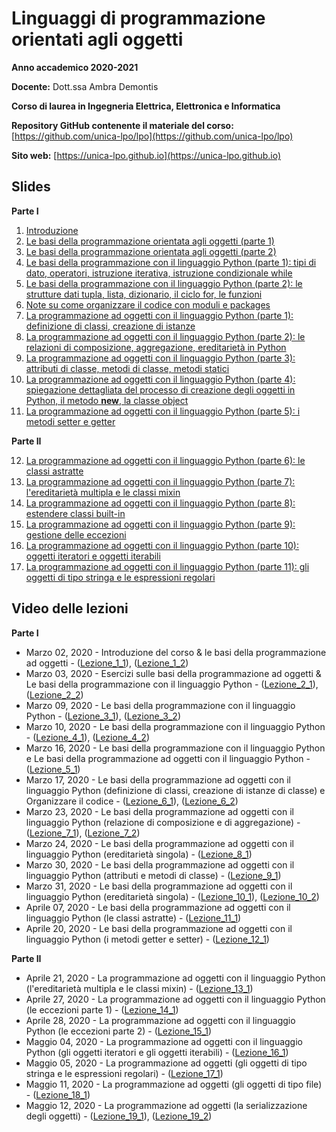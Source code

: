 # Linguaggi di programmazione orientati agli oggetti

**Anno accademico 2020-2021** 

**Docente:** Dott.ssa Ambra Demontis

**Corso di laurea in Ingegneria Elettrica, Elettronica e Informatica**

**Repository GitHub contenente il materiale del corso:** [https://github.com/unica-lpo/lpo](https://github.com/unica-lpo/lpo)

**Sito web:** [https://unica-lpo.github.io](https://unica-lpo.github.io)


## Slides
**Parte I**

1. [Introduzione](https://github.com/unica-lpo/lpo/blob/master/slides/LPO_0_intro_corso.pdf)
2. [Le basi della programmazione orientata agli oggetti (parte 1)](https://github.com/unica-lpo/lpo/blob/master/slides/LPO_1_basi_della_OOP.pdf)
3. [Le basi della programmazione orientata agli oggetti (parte 2)](https://github.com/unica-lpo/lpo/blob/master/slides/LPO_1_basi_della_OOP_parte_2.pdf)
4. [Le basi della programmazione con il linguaggio Python (parte 1): tipi di dato, operatori, istruzione iterativa, istruzione condizionale while](https://github.com/unica-lpo/lpo/blob/master/slides/LPO_2_basi_Python.pdf)
5. [Le basi della programmazione con il linguaggio Python (parte 2): le strutture dati tupla, lista, dizionario, il ciclo for, le funzioni](https://github.com/unica-lpo/lpo/blob/master/slides/LPO_2_basi_Python_parte_2.pdf)
6. [Note su come organizzare il codice con moduli e packages](https://github.com/unica-lpo/lpo/blob/master/slides/LPO_organizzare_il_codice.pdf)
7. [La programmazione ad oggetti con il linguaggio Python (parte 1): definizione di classi, creazione di istanze](https://github.com/unica-lpo/lpo/blob/master/slides/LPO_3_gli_oggetti_in_python_parte_1.pdf)
8. [La programmazione ad oggetti con il linguaggio Python (parte 2): le relazioni di composizione, aggregazione, ereditarietà in Python](https://github.com/unica-lpo/lpo/blob/master/slides/LPO_3_gli_oggetti_in_python_parte_2.pdf)
9. [La programmazione ad oggetti con il linguaggio Python (parte 3): attributi di classe, metodi di classe, metodi statici](https://github.com/unica-lpo/lpo/blob/master/slides/LPO_3_gli_oggetti_in_python_parte_3.pdf)
10. [La programmazione ad oggetti con il linguaggio Python (parte 4): spiegazione dettagliata del processo di creazione degli oggetti in Python, il metodo __new__, la classe object](https://github.com/unica-lpo/lpo/blob/master/slides/LPO_3_gli_oggetti_in_python_parte_4.pdf)
11. [La programmazione ad oggetti con il linguaggio Python (parte 5): i metodi setter e getter](https://github.com/unica-lpo/lpo/blob/master/slides/LPO_3_gli_oggetti_in_python_parte_5.pdf)

**Parte II**

12. [La programmazione ad oggetti con il linguaggio Python (parte 6): le classi astratte](https://github.com/unica-lpo/lpo/blob/master/slides/LPO_3_gli_oggetti_in_python_parte_6.pdf)
13. [La programmazione ad oggetti con il linguaggio Python (parte 7): l'ereditarietà multipla e le classi mixin](https://github.com/unica-lpo/lpo/blob/master/slides/LPO_3_gli_oggetti_in_python_parte_7.pdf)
14. [La programmazione ad oggetti con il linguaggio Python (parte 8): estendere classi built-in](https://github.com/unica-lpo/lpo/blob/master/slides/LPO_3_gli_oggetti_in_python_parte_8.pdf)
15. [La programmazione ad oggetti con il linguaggio Python (parte 9): gestione delle eccezioni](https://github.com/unica-lpo/lpo/blob/master/slides/LPO_3_gli_oggetti_in_python_parte_9.pdf)
16. [La programmazione ad oggetti con il linguaggio Python (parte 10): oggetti iteratori e oggetti iterabili](https://github.com/unica-lpo/lpo/blob/master/slides/LPO_3_gli_oggetti_in_python_parte_10.pdf)
17. [La programmazione ad oggetti con il linguaggio Python (parte 11): gli oggetti di tipo stringa e le espressioni regolari](https://github.com/unica-lpo/lpo/blob/master/slides/LPO_3_gli_oggetti_in_python_parte_11.pdf)


## Video delle lezioni
**Parte I**

- Marzo 02, 2020 - Introduzione del corso & le basi della programmazione ad oggetti - ([Lezione_1_1](https://web.microsoftstream.com/video/68a71e6a-b267-459b-8c8a-5c122e50492e)), ([Lezione_1_2](https://web.microsoftstream.com/video/90ee7023-cbfe-4acb-b892-136659ba2e85)) 
- Marzo 03, 2020 - Esercizi sulle basi della programmazione ad oggetti & Le basi della programmazione con il linguaggio Python - ([Lezione_2_1](https://web.microsoftstream.com/video/884336de-918f-4d2c-ae3d-e7286c6ce20f)), ([Lezione_2_2](https://web.microsoftstream.com/video/d7065748-4562-4978-bfc0-7ebc6217a519)) 
- Marzo 09, 2020 - Le basi della programmazione con il linguaggio Python - ([Lezione_3_1](https://web.microsoftstream.com/video/4742c0c0-21a3-4336-9226-511f01e9b8bb)), ([Lezione_3_2](https://web.microsoftstream.com/video/60aa91a5-020e-48d6-884f-ef078eb9f7d8)) 
- Marzo 10, 2020 - Le basi della programmazione con il linguaggio Python - ([Lezione_4_1](https://web.microsoftstream.com/video/a9eed519-ac54-42d4-92ac-3d57ce6c310c)), ([Lezione_4_2](https://web.microsoftstream.com/video/780b9f50-284e-4c1a-9f08-d37681f525c8)) 
- Marzo 16, 2020 - Le basi della programmazione con il linguaggio Python e Le basi della programmazione ad oggetti con il linguaggio Python - ([Lezione_5_1](https://web.microsoftstream.com/video/88479264-6f19-49a7-9457-6209d366d911))
- Marzo 17, 2020 - Le basi della programmazione ad oggetti con il linguaggio Python (definizione di classi, creazione di istanze di classe) e Organizzare il codice  - ([Lezione_6_1](https://web.microsoftstream.com/video/d54ee6de-9d48-4ab6-8a50-865b48118124)), ([Lezione_6_2](https://web.microsoftstream.com/video/d9426a28-6fe9-4ba4-981e-4e125c6070c5))
- Marzo 23, 2020 - Le basi della programmazione ad oggetti con il linguaggio Python (relazione di composizione e di aggregazione) - ([Lezione_7_1](https://web.microsoftstream.com/video/83d7a258-7394-4022-bf2d-bf1b6c22fcbe)), ([Lezione_7_2](https://web.microsoftstream.com/video/97f10798-2fe4-4b1a-9e2e-242f5d8d5575))
- Marzo 24, 2020 - Le basi della programmazione ad oggetti con il linguaggio Python (ereditarietà singola) - ([Lezione_8_1](https://web.microsoftstream.com/video/34b8d788-57fb-4e58-8773-f7af0be97e8b))
- Marzo 30, 2020 - Le basi della programmazione ad oggetti con il linguaggio Python (attributi e metodi di classe) - ([Lezione_9_1](https://web.microsoftstream.com/video/b64346b5-c82c-4118-80a3-5b1db2d28b27))
- Marzo 31, 2020 - Le basi della programmazione ad oggetti con il linguaggio Python (ereditarietà singola) - ([Lezione_10_1](https://web.microsoftstream.com/video/f63eb777-bc5c-4e8f-91e7-cfdf855880d1)), ([Lezione_10_2](https://web.microsoftstream.com/video/62b85f94-d9c3-4cc3-b3fe-72a4f06db3b3))
- Aprile 07, 2020 - Le basi della programmazione ad oggetti con il linguaggio Python (le classi astratte) - ([Lezione_11_1](https://web.microsoftstream.com/video/78448b4b-3d76-41c0-941b-4ded5f2da60d))
- Aprile 20, 2020 - Le basi della programmazione ad oggetti con il linguaggio Python (i metodi getter e setter) - ([Lezione_12_1](https://web.microsoftstream.com/video/7ecc3cfc-5fb6-403c-8714-06998b2e1f5f))

**Parte II**

- Aprile 21, 2020 - La programmazione ad oggetti con il linguaggio Python (l'ereditarietà multipla e le classi mixin) - ([Lezione_13_1](https://web.microsoftstream.com/video/9e057ce1-40d5-472f-96c8-55bea122f86a))
- Aprile 27, 2020 - La programmazione ad oggetti con il linguaggio Python (le eccezioni parte 1) - ([Lezione_14_1](https://web.microsoftstream.com/video/0b3fd275-002a-4bd3-8dbf-cd5215d74843))
- Aprile 28, 2020 - La programmazione ad oggetti con il linguaggio Python (le eccezioni parte 2) - ([Lezione_15_1](https://web.microsoftstream.com/video/d10a5992-a921-40ab-b17f-1bd3f3beb5fb))
- Maggio 04, 2020 - La programmazione ad oggetti con il linguaggio Python (gli oggetti iteratori e gli oggetti iterabili) - ([Lezione_16_1](https://web.microsoftstream.com/video/441864ca-4ccc-4d05-840f-3672f0a3839f))
- Maggio 05, 2020 - La programmazione ad oggetti (gli oggetti di tipo stringa e le espressioni regolari) - ([Lezione_17_1](https://web.microsoftstream.com/video/c22f150a-2bb2-464a-90a2-991a550b324a))
- Maggio 11, 2020 - La programmazione ad oggetti (gli oggetti di tipo file) - ([Lezione_18_1](https://web.microsoftstream.com/video/c19327c9-1835-46cf-bdf0-69821ea5b99f))
- Maggio 12, 2020 - La programmazione ad oggetti (la serializzazione degli oggetti) - ([Lezione_19_1](https://web.microsoftstream.com/video/0d5467b2-4bc6-4059-88bb-9863ae8f57eb)), ([Lezione_19_2](https://web.microsoftstream.com/video/f574a33f-361b-4baf-8cb8-f284b83fb51d))



